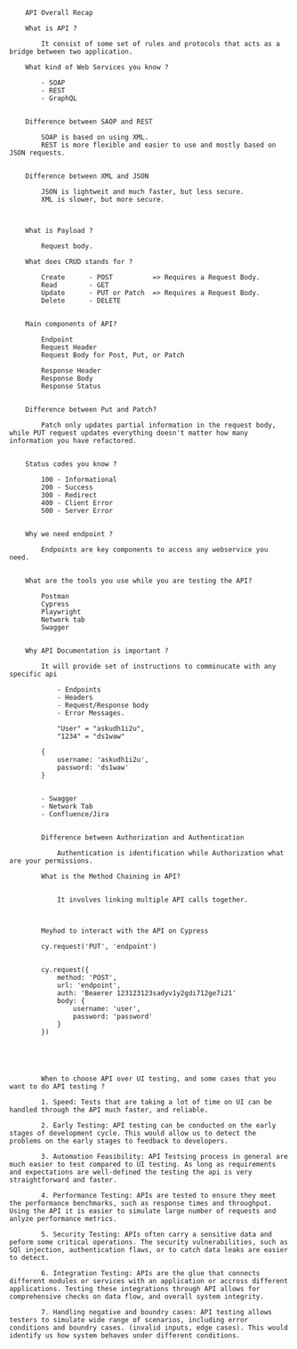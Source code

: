 


		API Overall Recap

		What is API ?

			It consist of some set of rules and protocols that acts as a bridge between two application.

		What kind of Web Services you know ?

			- SOAP
			- REST
			- GraphQL


		Difference between SAOP and REST

			SOAP is based on using XML.
			REST is more flexible and easier to use and mostly based on JSON requests.


		Difference between XML and JSON

			JSON is lightweit and much faster, but less secure.
			XML is slower, but more secure.



		What is Payload ?

			Request body.

		What does CRUD stands for ?

			Create		- POST			=> Requires a Request Body.
			Read		- GET
			Update		- PUT or Patch	=> Requires a Request Body.
			Delete		- DELETE


		Main components of API?

			Endpoint
			Request Header
			Request Body for Post, Put, or Patch

			Response Header
			Response Body
			Response Status


		Difference between Put and Patch?

			Patch only updates partial information in the request body, while PUT request updates everything doesn't matter how many information you have refactored.


		Status codes you know ?

			100 - Informational
			200 - Success
			300 - Redirect
			400 - Client Error
			500 - Server Error


		Why we need endpoint ?

			Endpoints are key components to access any webservice you need.


		What are the tools you use while you are testing the API?

			Postman
			Cypress
			Playwright
			Network tab
			Swagger


		Why API Documentation is important ?

			It will provide set of instructions to comminucate with any specific api

				- Endpoints
				- Headers
				- Request/Response body
				- Error Messages.

				"User" = "askudh1i2u",
				"1234" = "ds1waw"

			{
				username: 'askudh1i2u',
				password: 'ds1waw'
			}


			- Swagger
			- Network Tab
			- Confluence/Jira	


			Difference between Authorization and Authentication

				Authentication is identification while Authorization what are your permissions.

			What is the Method Chaining in API?


				It involves linking multiple API calls together.



			Meyhod to interact with the API on Cypress

			cy.request('PUT', 'endpoint')


			cy.request({
				method: 'POST',
				url: 'endpoint',
				auth: 'Beaerer 123123123sadyv1y2gdi712ge7i21'
				body: {
					username: 'user',
					password: 'password'
				}
			})





			When to choose API over UI testing, and some cases that you want to do API testing ?

			1. Speed: Tests that are taking a lot of time on UI can be handled through the API much faster, and reliable.

			2. Early Testing: API testing can be conducted on the early stages of development cycle. This would allow us to detect the problems on the early stages to feedback to developers.

			3. Automation Feasibility: API Testsing process in general are much easier to test compared to UI testing. As long as requirements and expectations are well-defined the testing the api is very straightforward and faster.

			4. Performance Testing: APIs are tested to ensure they meet the performance benchmarks, such as response times and throughput. Using the API it is easier to simulate large number of requests and anlyze performance metrics.

			5. Security Testing: APIs often carry a sensitive data and peform some critical operations. The security vulnerabilities, such as SQl injection, authentication flaws, or to catch data leaks are easier to detect.

			6. Integration Testing: APIs are the glue that connects different modules or services with an application or accross different applications. Testing these integrations through API allows for comprehensive checks on data flow, and overall system integrity.

			7. Handling negative and boundry cases: API testing allows testers to simulate wide range of scenarios, including error conditions and boundry cases. (invalid inputs, edge cases). This would identify us how system behaves under different conditions.

	